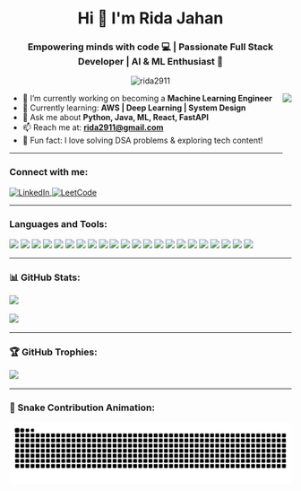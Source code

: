 <h1 align="center">Hi 🌼 I'm Rida Jahan</h1>
<h3 align="center">Empowering minds with code 💻 | Passionate Full Stack Developer | AI & ML Enthusiast 🤖</h3>

<p align="center">
  <img src="https://komarev.com/ghpvc/?username=rida2911&label=Profile%20views&color=0e75b6&style=flat" alt="rida2911" />
</p>

<img align="right" height="150" src="https://i.pinimg.com/originals/9e/9f/7e/9e9f7e6de051e81d17aa226db56f1c63.gif" />

- 🔭 I’m currently working on becoming a **Machine Learning Engineer**
- 🌱 Currently learning: **AWS | Deep Learning | System Design**
- 💬 Ask me about **Python, Java, ML, React, FastAPI**
- 📫 Reach me at: **rida2911@gmail.com**
- 🌟 Fun fact: I love solving DSA problems & exploring tech content!

---

<h3 align="left">Connect with me:</h3>
<p align="left">
  <a href="https://www.linkedin.com/in/rida-jahan/" target="blank">
    <img align="center" src="https://raw.githubusercontent.com/rahuldkjain/github-profile-readme-generator/master/src/images/icons/Social/linked-in-alt.svg" alt="LinkedIn" height="30" width="40" />
  </a>
  <a href="https://leetcode.com/rida2911/" target="blank">
    <img align="center" src="https://raw.githubusercontent.com/rahuldkjain/github-profile-readme-generator/master/src/images/icons/Social/leet-code.svg" alt="LeetCode" height="30" width="40" />
  </a>
</p>

---

<h3 align="left">Languages and Tools:</h3>
<p align="left">
  <img src="https://img.shields.io/badge/C-00599C?style=flat&logo=c&logoColor=white"/>
  <img src="https://img.shields.io/badge/C++-00599C?style=flat&logo=c%2B%2B&logoColor=white"/>
  <img src="https://img.shields.io/badge/Java-ED8B00?style=flat&logo=openjdk&logoColor=white"/>
  <img src="https://img.shields.io/badge/HTML5-E34F26?style=flat&logo=html5&logoColor=white"/>
  <img src="https://img.shields.io/badge/CSS3-1572B6?style=flat&logo=css3&logoColor=white"/>
  <img src="https://img.shields.io/badge/JavaScript-F7DF1E?style=flat&logo=javascript&logoColor=black"/>
  <img src="https://img.shields.io/badge/React-20232A?style=flat&logo=react&logoColor=61DAFB"/>
  <img src="https://img.shields.io/badge/FastAPI-005571?style=flat&logo=fastapi"/>
  <img src="https://img.shields.io/badge/Python-3670A0?style=flat&logo=python&logoColor=ffdd54"/>
  <img src="https://img.shields.io/badge/Node.js-339933?style=flat&logo=node.js&logoColor=white"/>
  <img src="https://img.shields.io/badge/MySQL-4479A1?style=flat&logo=mysql&logoColor=white"/>
  <img src="https://img.shields.io/badge/OpenCV-white?style=flat&logo=opencv&logoColor=white"/>
  <img src="https://img.shields.io/badge/Bootstrap-7952B3?style=flat&logo=bootstrap&logoColor=white"/>
  <img src="https://img.shields.io/badge/NumPy-013243?style=flat&logo=numpy&logoColor=white"/>
  <img src="https://img.shields.io/badge/Pandas-150458?style=flat&logo=pandas&logoColor=white"/>
  <img src="https://img.shields.io/badge/Matplotlib-white?style=flat&logo=matplotlib&logoColor=black"/>
  <img src="https://img.shields.io/badge/Keras-D00000?style=flat&logo=keras&logoColor=white"/>
  <img src="https://img.shields.io/badge/TensorFlow-FF6F00?style=flat&logo=tensorflow&logoColor=white"/>
  <img src="https://img.shields.io/badge/PyTorch-EE4C2C?style=flat&logo=pytorch&logoColor=white"/>
  <img src="https://img.shields.io/badge/scikit--learn-F7931E?style=flat&logo=scikit-learn&logoColor=white"/>
  <img src="https://img.shields.io/badge/Git-F05033?style=flat&logo=git&logoColor=white"/>
  <img src="https://img.shields.io/badge/GitHub-181717?style=flat&logo=github&logoColor=white"/>
</p>

---

### 📊 GitHub Stats:
<p align="left">
  <img src="https://github-readme-stats.vercel.app/api?username=rida2911&show_icons=true&theme=dark&hide_border=false&include_all_commits=true&count_private=true" />
</p>

<p align="left">
  <img src="https://github-readme-stats.vercel.app/api/top-langs/?username=rida2911&layout=compact&theme=dark&hide_border=false" />
</p>

---

### 🏆 GitHub Trophies:
<p align="left">
  <img src="https://github-profile-trophy.vercel.app/?username=rida2911&theme=radical&no-frame=false&no-bg=true&margin-w=4" />
</p>

---

### 🐍 Snake Contribution Animation:
<p align="center">
  <img src="https://raw.githubusercontent.com/rida2911/rida2911/output/snake.svg" alt="Snake animation" />
</p>





